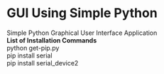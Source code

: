 # GUI Using Simple Python
Simple Python Graphical User Interface Application<br>
<b>List of Installation Commands</b><br>
python get-pip.py<br>
pip install serial<br>
pip install serial_device2
